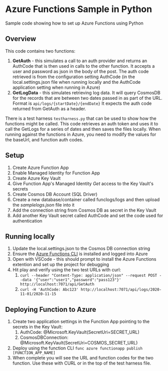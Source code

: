 # Azure Functions Sample in Python
Sample code showing how to set up Azure Functions using Python

## Overview
This code contains two functions: 
1. **GetAuth** - this simulates a call to an auth provider and returns an AuthCode that is then used in calls to the other function. It accepts a user and password as json in the body of the post. The auth code retrieved is from the configuration setting AuthCode (in the local.settings.json file when running locally and the AuthCode application setting when running in Azure)
1. **GetLogData** - this simulates retrieving log data. It will query CosmosDB for the records that are between two dates passed in as part of the URL. Format is `api/logs/{startDate}/{endDate}` It expects the auth code returned from GetAuth as a header.

There is a test harness `testharness.py` that can be used to show how the functions might be called. This code retrieves an auth token and uses it to call the GetLogs for a series of dates and then saves the files locally. When running against the functions in Azure, you need to modify the values for the baseUrl, and function auth codes. 

## Setup
1. Create Azure Function App 
1. Enable Managed Identity for Function App
1. Create Azure Key Vault
1. Give Function App's Managed Identity *Get* access to the Key Vault's secrets
1. Create Cosmos DB Account (SQL Driver)
1. Create a new database/container called funclogs/logs and then upload the *samplelogs.json* file into it
1. Add the connection string from Cosmos DB as secret in the Key Vault
1. Add another Key Vault secret called AuthCode and set the code used for authentication

## Running locally
1. Update the local.settings.json to the Cosmos DB connection string
1. Ensure the [Azure Functions CLI](https://docs.microsoft.com/en-us/azure/azure-functions/functions-run-local?tabs=linux%2Ccsharp%2Cbash) is installed and logged into Azure
1. Open with VSCode - this should prompt to install the Azure Functions extention and set up the project for debugging
1. Hit play and verify using the two test URLs with curl:
    1. `curl --header "Content-Type: application/json" --request POST --data '{"user":"user1","password":"pass123"}' http://localhost:7071/api/GetAuth`
    1. `curl -H 'AuthCode: Abc123' http://localhost:7071/api/logs/2020-11-01/2020-11-15`

## Deploying Function to Azure
1. Create two application settings in the Function App pointing to the secrets in the Key Vault:
    1. AuthCode: @Microsoft.KeyVault(SecretUri=SECRET_URL)
    1. CosmosDBConnection: @Microsoft.KeyVault(SecretUri=COSMOS_SECRET_URL)
1. Deploy using the function CLI `func azure functionapp publish [FUNCTION_APP_NAME]`
1. When complete you will see the URL and function codes for the two function. Use these with CURL or in the top of the test harness file. 
